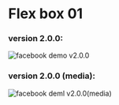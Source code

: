 ﻿# Flex box 01

### version 2.0.0:
![facebook demo v2.0.0](https://github.com/AndriiKot/Flex-box__01/blob/main/__demo__/__facebook__v2_0_0__.png)

### version 2.0.0 (media):
![facebook deml v2.0.0(media)](https://github.com/AndriiKot/Flex-box__01/blob/main/__demo__/__facebook__v2_0_0_media__.png)

